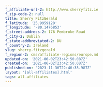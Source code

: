 ```yaml
---
f_affiliate-url-2: http://www.sherryfitz.ie
f_zip-code-2: null
title: Sherry FitzGerald
f_latitude: '25.9959128'
f_longitude: '-80.1476853'
f_street-address-2: 176 Pembroke Road­
f_city-2: Dublin­
f_state-addbreviated-2: DU­
f_country-2: Ireland
slug: sherry-fitzgerald
f_region-2: cms/affiliate-regions/europe.md
updated-on: '2021-06-02T23:42:50.087Z'
created-on: '2021-06-02T23:42:50.087Z'
published-on: '2023-11-30T22:40:33.987Z'
layout: '[all-affiliates].html'
tags: all-affiliates
---
```



